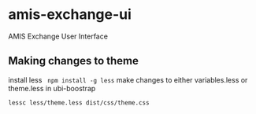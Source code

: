 # amis-exchange-ui
AMIS Exchange User Interface

## Making changes to theme
install less ` npm install -g less`
make changes to either variables.less or theme.less in ubi-boostrap


`lessc less/theme.less dist/css/theme.css`

